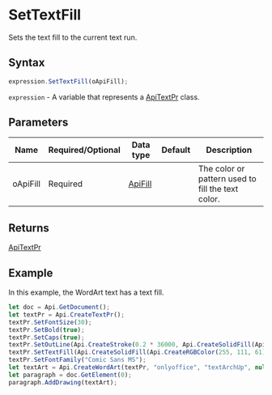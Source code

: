 # SetTextFill

Sets the text fill to the current text run.

## Syntax

```javascript
expression.SetTextFill(oApiFill);
```

`expression` - A variable that represents a [ApiTextPr](../ApiTextPr.md) class.

## Parameters

| **Name** | **Required/Optional** | **Data type** | **Default** | **Description** |
| ------------- | ------------- | ------------- | ------------- | ------------- |
| oApiFill | Required | [ApiFill](../../ApiFill/ApiFill.md) |  | The color or pattern used to fill the text color. |

## Returns

[ApiTextPr](../../ApiTextPr/ApiTextPr.md)

## Example

In this example, the WordArt text has a text fill.

```javascript editor-
let doc = Api.GetDocument();
let textPr = Api.CreateTextPr();
textPr.SetFontSize(30);
textPr.SetBold(true);
textPr.SetCaps(true);
textPr.SetOutLine(Api.CreateStroke(0.2 * 36000, Api.CreateSolidFill(Api.CreateRGBColor(51, 51, 51))));
textPr.SetTextFill(Api.CreateSolidFill(Api.CreateRGBColor(255, 111, 61)));
textPr.SetFontFamily("Comic Sans MS");
let textArt = Api.CreateWordArt(textPr, "onlyoffice", "textArchUp", null, null, 0, 150 * 36000, 50 * 36000);
let paragraph = doc.GetElement(0);
paragraph.AddDrawing(textArt);
```
